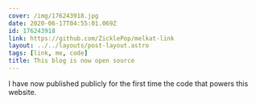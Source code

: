 ```yaml
---
cover: /img/176243918.jpg
date: 2020-06-17T04:55:01.069Z
id: 176243918
link: https://github.com/ZicklePop/melkat-link
layout: ../../layouts/post-layout.astro
tags: [link, me, code]
title: This blog is now open source
---
```


I have now published publicly for the first time the code that powers this website.
